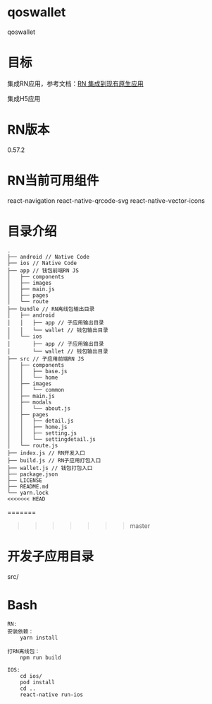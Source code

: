 # qoswallet
qoswallet

# 目标
集成RN应用，参考文档：[RN 集成到现有原生应用](https://reactnative.cn/docs/integration-with-existing-apps/)  

集成H5应用

# RN版本
0.57.2

# RN当前可用组件
react-navigation
react-native-qrcode-svg
react-native-vector-icons

# 目录介绍
```
.  
├── android // Native Code  
├── ios // Native Code  
├── app // 钱包前端RN JS   
│   ├── components  
│   ├── images  
│   ├── main.js  
│   ├── pages  
│   └── route  
├── bundle // RN离线包输出目录  
│   ├── android  
│   │   ├── app // 子应用输出目录  
│   │   └── wallet // 钱包输出目录  
│   └── ios  
│       ├── app // 子应用输出目录  
│       └── wallet // 钱包输出目录  
├── src // 子应用前端RN JS  
│   ├── components  
│   │   ├── base.js  
│   │   └── home  
│   ├── images  
│   │   └── common  
│   ├── main.js  
│   ├── modals  
│   │   └── about.js  
│   ├── pages  
│   │   ├── detail.js  
│   │   ├── home.js  
│   │   ├── setting.js  
│   │   └── settingdetail.js  
│   └── route.js  
├── index.js // RN开发入口  
├── build.js // RN子应用打包入口  
├── wallet.js // 钱包打包入口  
├── package.json  
├── LICENSE  
├── README.md  
└── yarn.lock  
<<<<<<< HEAD
```
=======
>>>>>>> master

# 开发子应用目录
src/

# Bash
```
RN:
安装依赖：
    yarn install

打RN离线包：
    npm run build

IOS:
    cd ios/
    pod install
    cd ..
    react-native run-ios
```
